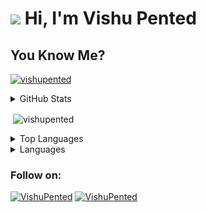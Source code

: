 <h1 align="left"><img src="https://media.giphy.com/media/hvRJCLFzcasrR4ia7z/giphy.gif" width="25px"> Hi, I'm Vishu Pented</h1>

## You Know Me?

<p align="left"> <a href="https://github.com/VishuPented/VishuPented"><img src="https://komarev.com/ghpvc/?username=VishuPented&label=Profile%20views&color=0e75b6&style=flat" alt="vishupented" /></a> </p>

<details>
  <summary>GitHub Stats</summary>
  <br/>
<p align="left"> <a href="https://github.com/VishuPented/VishuPented"><img src="https://github-profile-trophy.vercel.app/?username=vishupented" alt="vishupented" /></a> </p>

</details>

<p>&nbsp;<img align="center" src="https://github-readme-stats.vercel.app/api?username=vishupented&show_icons=true&locale=en" alt="vishupented" /></p>

<details>
    <summary>Top Languages</summary>
    <br/>

[![Top Langs](https://github-readme-stats.vercel.app/api/top-langs/?username=vishupented)](https://github.com/vishupented)
</details>

<details>
    <summary>Languages</summary>
    <br/>
<p align="left"> <a href="https://www.gnu.org/software/bash/" target="_blank"> <img src="https://www.vectorlogo.zone/logos/gnu_bash/gnu_bash-icon.svg" alt="bash" width="40" height="40"/> </a> <a href="https://git-scm.com/" target="_blank"> <img src="https://github.com/Thomas-George-T/Thomas-George-T/raw/master/assets/git.svg" alt="git" width="40" height="40"/> </a> <a href="https://www.w3.org/html/" target="_blank"> <img src="https://raw.githubusercontent.com/devicons/devicon/master/icons/html5/html5-original-wordmark.svg" alt="html5" width="40" height="40"/> </a> <a href="https://www.python.org" target="_blank"> <img src="https://raw.githubusercontent.com/devicons/devicon/master/icons/python/python-original.svg" alt="python" width="40" height="40"/> </a> </p>

</details>

### Follow on:
[![VishuPented](https://img.icons8.com/fluent/48/000000/twitter.png)][twitter]
[![VishuPented](https://img.icons8.com/fluent/48/000000/instagram-new.png)][instagram]




[twitter]: https://twitter.com/vishupented04
[instagram]: https://instagram.com/vishupented.04


